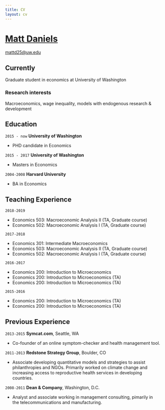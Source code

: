 ```yaml
---
title: CV
layout: cv
---
```


# [Matt Daniels](../)

<div id="webaddress">
<a href="mattd25@uw.edu">mattd25@uw.edu</a>
</div>


## Currently

Graduate student in economics at University of Washington

### Research interests

Macroeconomics, wage inequality, models with endogenous research & development

## Education

`2015 - now`
__University of Washington__
- PHD candidate in Economics

`2015 - 2017`
__University of Washington__
- Masters in Economics

`2004-2008`
__Harvard University__
- BA in Economics

## Teaching Experience
`2018-2019`
- Economics 503: Macroeconomic Analysis II (TA, Graduate course)
- Economics 502: Macroeconomic Analysis I (TA, Graduate course)

`2017-2018`
- Economics 301: Intermediate Macroeconomics
- Economics 503: Macroeconomic Analysis II (TA, Graduate course)
- Economics 502: Macroeconomic Analysis I (TA, Graduate course)

`2016-2017`
- Economics 200: Introduction to Microeconomics
- Economics 200: Introduction to Microeconomics (TA)
- Economics 200: Introduction to Microeconomics (TA)

`2015-2016`
- Economics 200: Introduction to Microeconomics (TA)
- Economics 200: Introduction to Microeconomics (TA)

## Previous Experience

`2013-2015`
__Symcat.com__, Seattle, WA
- Co-founder of an online symptom-checker and health management tool.


`2011-2013`
__Redstone Strategy Group__, Boulder, CO
- Associate developing quantitative models and strategies to assist philanthropies and NGOs. Primarily worked on climate change and increasing access to reproductive health services in developing countries.

`2008-2011`
__Dean & Company__, Washington, D.C.
- Analyst and associate working in management consulting, pimarily in the telecommunications and manufacturing.

